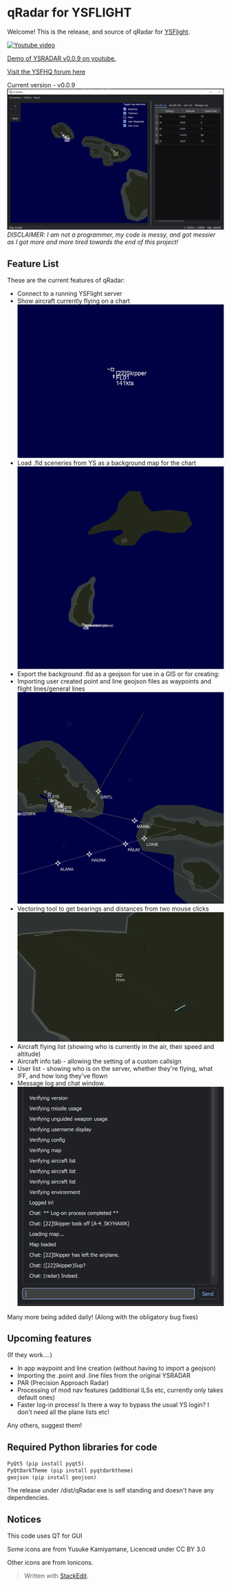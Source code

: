 # qRadar for YSFLIGHT
Welcome! This is the release, and source of qRadar for [YSFlight](ysflight.com).

[![Youtube video](https://img.youtube.com/vi/J6VuIdntqiE/0.jpg)](https://www.youtube.com/watch?v=J6VuIdntqiE)

[Demo of YSRADAR v0.0.9 on youtube.](https://www.youtube.com/watch?v=J6VuIdntqiE)


[Visit the YSFHQ forum here](ysfhq.com) 

Current version - v0.0.9
![enter image description here](https://github.com/Skipper-is/YS-qRadar/blob/main/images/UI.png?raw=true)
*DISCLAIMER: I am not a programmer, my code is messy, and got messier as I got more and more tired towards the end of this project!* 
## Feature List
These are the current features of qRadar:

 - Connect to a running YSFlight server
 - Show aircraft currently flying on a chart
![enter image description here](https://github.com/Skipper-is/YS-qRadar/blob/main/images/Planeflying.png?raw=true)
 - Load .fld sceneries from YS as a background map for the chart
![enter image description here](https://github.com/Skipper-is/YS-qRadar/blob/main/images/ParsedMap.png?raw=true)
 - Export the background .fld as a geojson for use in a GIS or for creating:
 - Importing user created point and line geojson files as waypoints and flight lines/general lines
![enter image description here](https://github.com/Skipper-is/YS-qRadar/blob/main/images/UserCreatedLines.png?raw=true)
 - Vectoring tool to get bearings and distances from two mouse clicks![enter image description here](https://github.com/Skipper-is/YS-qRadar/blob/main/images/Vectoring%20tool.png?raw=true)
 - Aircraft flying list (showing who is currently in the air, their speed and altitude)
 - Aircraft info tab - allowing the setting of a custom callsign
 - User list - showing who is on the server, whether they're flying, what IFF, and how long they've flown
 - Message log and chat window.![enter image description here](https://github.com/Skipper-is/YS-qRadar/blob/main/images/Chat.png?raw=true)

Many more being added daily! (Along with the obligatory bug fixes)

## Upcoming features
(If they work....)

 - In app waypoint and line creation (without having to import a
   geojson)
 - Importing the .point and .line files from the original YSRADAR
 - PAR (Precision Approach Radar)
 - Processing of mod nav features (additional ILSs etc, currently only takes default ones)
 - Faster log-in process! Is there a way to bypass the usual YS login? I don't need all the plane lists etc!

Any others, suggest them!
## Required Python libraries for code

    PyQt5 (pip install pyqt5)
    PyQtDarkTheme (pip install pyqtdarktheme)
    geojson (pip install geojson)
    
The release under /dist/qRadar.exe is self standing and doesn't have any dependencies.

## Notices
 This code uses QT for GUI
 
 Some icons are from Yusuke Kamiyamane, Licenced under CC BY 3.0

 Other icons are from Ionicons.
 
> Written with [StackEdit](https://stackedit.io/).
